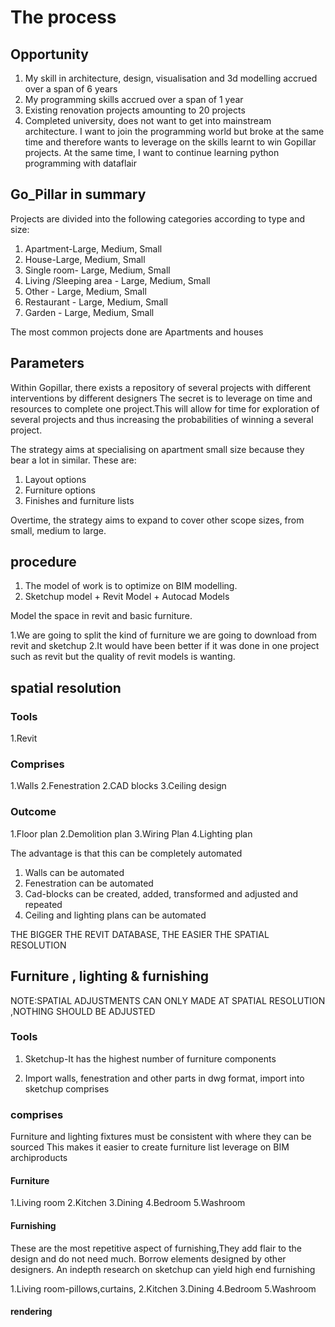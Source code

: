 # The process


## Opportunity
1. My skill in architecture, design, visualisation and 3d modelling accrued over a span of 6 years
2. My programming skills accrued over a span of 1 year
3. Existing renovation projects amounting to 20 projects 
4. Completed university, does not want to get into mainstream architecture. I want to join the programming world
   but broke at the same time and therefore wants to leverage on the skills learnt to win Gopillar projects. 
   At the same time, I want to continue learning python programming with dataflair
   


## Go_Pillar in summary

Projects are divided into the following categories according to type and size:
1. Apartment-Large, Medium, Small
2. House-Large, Medium, Small
3. Single room- Large, Medium, Small
4. Living /Sleeping area - Large, Medium, Small
5. Other - Large, Medium, Small
5. Restaurant - Large, Medium, Small
5. Garden - Large, Medium, Small


The most common projects done are Apartments and houses


## Parameters

Within Gopillar, there exists a repository of several projects with different interventions by different designers
The secret is to leverage on time and resources to complete one project.This will allow for time for exploration of 
several projects and thus increasing the probabilities of winning a several project.

The strategy aims at specialising on apartment small size because they bear a lot in similar. These are:
1. Layout options
2. Furniture options 
3. Finishes and furniture lists

Overtime, the strategy aims to expand to cover other scope sizes, from small, medium to large.

## procedure

1. The model of work is to optimize on BIM modelling.
2. Sketchup model + Revit Model + Autocad Models


Model the space in revit and basic furniture.

1.We are going to split the kind of furniture we are going to download from revit and sketchup
2.It would have been better if it was done in one  project such as revit but the quality of revit models is wanting.


## spatial resolution

### Tools
1.Revit

### Comprises 
1.Walls
2.Fenestration
2.CAD blocks
3.Ceiling design

### Outcome
1.Floor plan
2.Demolition plan
3.Wiring Plan
4.Lighting plan

The advantage is that this can be completely automated
1. Walls can be automated
2. Fenestration can be automated
3. Cad-blocks can be created, added, transformed and adjusted and repeated
4. Ceiling and lighting plans can be automated

THE BIGGER THE REVIT DATABASE, THE EASIER THE SPATIAL RESOLUTION



## Furniture , lighting & furnishing

NOTE:SPATIAL ADJUSTMENTS CAN ONLY MADE AT SPATIAL RESOLUTION ,NOTHING SHOULD BE ADJUSTED

### Tools
1. Sketchup-It has the highest number of furniture components
   
2. Import walls, fenestration and other parts in dwg format, import into sketchup 
comprises

### comprises
Furniture and lighting fixtures must be consistent with where they can be sourced
This makes it easier to create furniture list
leverage on BIM archiproducts
#### Furniture
1.Living room
2.Kitchen
3.Dining
4.Bedroom
5.Washroom

#### Furnishing
These are the most repetitive aspect of furnishing,They add flair to the design and do not need
much.
Borrow elements designed by other designers.
An indepth research on sketchup can yield high end furnishing

1.Living room-pillows,curtains,
2.Kitchen
3.Dining
4.Bedroom
5.Washroom


#### rendering
